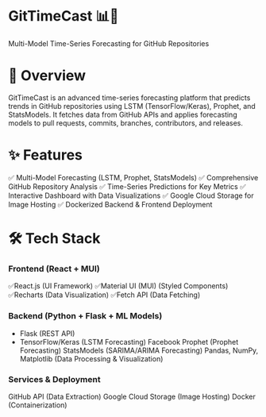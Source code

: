# GitTimeCast 📊🔮
Multi-Model Time-Series Forecasting for GitHub Repositories


# 📌 Overview
GitTimeCast is an advanced time-series forecasting platform that predicts trends in GitHub repositories using LSTM (TensorFlow/Keras), Prophet, and StatsModels. It fetches data from GitHub APIs and applies forecasting models to pull requests, commits, branches, contributors, and releases.

# ✨ Features
✅ Multi-Model Forecasting (LSTM, Prophet, StatsModels)
✅ Comprehensive GitHub Repository Analysis
✅ Time-Series Predictions for Key Metrics
✅ Interactive Dashboard with Data Visualizations
✅ Google Cloud Storage for Image Hosting
✅ Dockerized Backend & Frontend Deployment

# 🛠️ Tech Stack
### Frontend (React + MUI)
✅React.js (UI Framework)
✅Material UI (MUI) (Styled Components)
✅Recharts (Data Visualization)
✅Fetch API (Data Fetching)
### Backend (Python + Flask + ML Models)
* Flask (REST API)
* TensorFlow/Keras (LSTM Forecasting)
Facebook Prophet (Prophet Forecasting)
StatsModels (SARIMA/ARIMA Forecasting)
Pandas, NumPy, Matplotlib (Data Processing & Visualization)
### Services & Deployment
GitHub API (Data Extraction)
Google Cloud Storage (Image Hosting)
Docker (Containerization)

